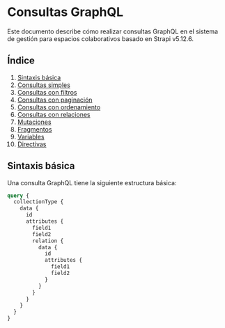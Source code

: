# Consultas GraphQL

Este documento describe cómo realizar consultas GraphQL en el sistema de gestión para espacios colaborativos basado en Strapi v5.12.6.

## Índice

1. [Sintaxis básica](#sintaxis-básica)
2. [Consultas simples](#consultas-simples)
3. [Consultas con filtros](#consultas-con-filtros)
4. [Consultas con paginación](#consultas-con-paginación)
5. [Consultas con ordenamiento](#consultas-con-ordenamiento)
6. [Consultas con relaciones](#consultas-con-relaciones)
7. [Mutaciones](#mutaciones)
8. [Fragmentos](#fragmentos)
9. [Variables](#variables)
10. [Directivas](#directivas)

## Sintaxis básica

Una consulta GraphQL tiene la siguiente estructura básica:

```graphql
query {
  collectionType {
    data {
      id
      attributes {
        field1
        field2
        relation {
          data {
            id
            attributes {
              field1
              field2
            }
          }
        }
      }
    }
  }
}
